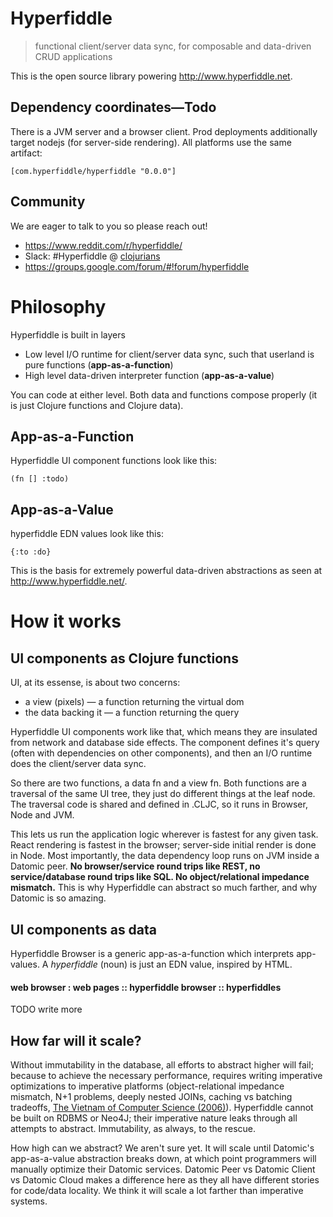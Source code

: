 # Hyperfiddle

> functional client/server data sync, for composable and data-driven CRUD applications

This is the open source library powering <http://www.hyperfiddle.net>.

## Dependency coordinates—Todo

There is a JVM server and a browser client. Prod deployments additionally target nodejs (for server-side rendering). All platforms use the same artifact:

    [com.hyperfiddle/hyperfiddle "0.0.0"]

## Community

We are eager to talk to you so please reach out!

* <https://www.reddit.com/r/hyperfiddle/>
* Slack: #Hyperfiddle @ [clojurians](http://clojurians.net/)
* <https://groups.google.com/forum/#!forum/hyperfiddle>

# Philosophy

Hyperfiddle is built in layers

* Low level I/O runtime for client/server data sync, such that userland is pure functions (**app-as-a-function**)
* High level data-driven interpreter function (**app-as-a-value**)

You can code at either level. Both data and functions compose properly (it is just Clojure functions and Clojure data).

## App-as-a-Function

Hyperfiddle UI component functions look like this:

    (fn [] :todo)

## App-as-a-Value

hyperfiddle EDN values look like this:

    {:to :do}

This is the basis for extremely powerful data-driven abstractions as seen at <http://www.hyperfiddle.net/>.

# How it works

## UI components as Clojure functions

UI, at its essense, is about two concerns:

* a view (pixels) — a function returning the virtual dom
* the data backing it — a function returning the query

Hyperfiddle UI components work like that, which means they are insulated from network and database side effects. The component defines it's query (often with dependencies on other components), and then an I/O runtime does the client/server data sync.

So there are two functions, a data fn and a view fn. Both functions are a traversal of the same UI tree, they just do different things at the leaf node. The traversal code is shared and defined in .CLJC, so it runs in Browser, Node and JVM.

This lets us run the application logic wherever is fastest for any given task. React rendering is fastest in the browser; server-side initial render is done in Node. Most importantly, the data dependency loop runs on JVM inside a Datomic peer. **No browser/service round trips like REST, no service/database round trips like SQL. No object/relational impedance mismatch.** This is why Hyperfiddle can abstract so much farther, and why Datomic is so amazing.

## UI components as data

Hyperfiddle Browser is a generic app-as-a-function which interprets app-values. A *hyperfiddle* (noun) is just an EDN value, inspired by HTML.

#### web browser : web pages :: hyperfiddle browser :: hyperfiddles

TODO write more

## How far will it scale?

Without immutability in the database, all efforts to abstract higher will fail; because to achieve the necessary performance, requires writing imperative optimizations to imperative platforms (object-relational impedance mismatch, N+1 problems, deeply nested JOINs, caching vs batching tradeoffs, [The Vietnam of Computer Science (2006)](http://blogs.tedneward.com/post/the-vietnam-of-computer-science/)). Hyperfiddle cannot be built on RDBMS or Neo4J; their imperative nature leaks through all attempts to abstract. Immutability, as always, to the rescue.

How high can we abstract? We aren't sure yet. It will scale until Datomic's app-as-a-value abstraction breaks down, at which point programmers will manually optimize their Datomic services. Datomic Peer vs Datomic Client vs Datomic Cloud makes a difference here as they all have different stories for code/data locality. We think it will scale a lot farther than imperative systems.
